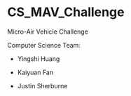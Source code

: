 # CS_MAV_Challenge

Micro-Air Vehicle Challenge

Computer Science Team:

- Yingshi Huang

- Kaiyuan Fan

- Justin Sherburne
